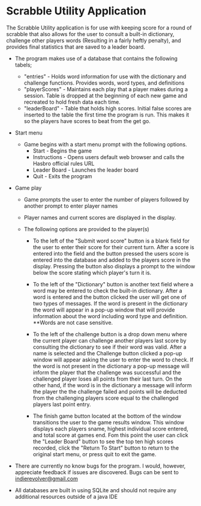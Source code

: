 # Scrabble Utility Application

The Scrabble Utility application is for use with keeping score for a round of scrabble that also allows for the user to consult a built-in dictionary, challenge other players words (Resulting in a fairly heftly penalty), and provides final statistics that are saved to a leader board.

* The program makes use of a database that contains the following tabels;
    * "entries" - Holds word information for use with the dictionary and challenge functions. Provides words, word types, and definitions
    * "playerScores" - Maintains each play that a player makes during a session. Table is dropped at the beginning of each new game and recreated to hold fresh data each time.
    * "leaderBoard" - Table that holds high scores. Initial false scores are inserted to the table the first time the program is run. This makes it so the players have scores to beat from the get go.
    
* Start menu
    * Game begins with a start menu prompt with the following options.
        * Start - Begins the game
        * Instructions - Opens users default web browser and calls the Hasbro official rules URL
        * Leader Board - Launches the leader board
        * Quit - Exits the program
        
* Game play
    * Game prompts the user to enter the number of players followed by another prompt to enter player names
    * Player names and current scores are displayed in the display.
    * The following options are provided to the player(s)
    
        * To the left of the "Submit word score" button is a blank field for the user to enter their score for their current turn. After a score is entered into the field and the button pressed the users score is entered into the database and added to the players score in the display. Pressing the button also displays a prompt to the window below the score stating which player's turn it is.
        * To the left of the "Dictionary" button is another text field where a word may be entered to check the built-in dictionary. After a word is entered and the button clicked the user will get one of two types of messages. If the word is present in the dictionary the word will appear in a pop-up window that will provide information about the word including word type and definition. **Words are not case sensitive.
        
        * To the left of the challenge button is a drop down menu where the current player can challenge another players last score by consulting the dictionary to see if their word was valid. After a name is selected and the Challenge button clicked a pop-up window will appear asking the user to enter the word to check. If the word is not present in the dictionary a pop-up message will inform the player that the challenge was successful and the challenged player loses all points from their last turn. On the other hand, if the word is in the dictionary a message will inform the player the the challenge failed and points will be deducted from the challenging players score equal to the challenged players last point entry.
        
        * The finish game button located at the bottom of the window transitions the user to the game results window. This window displays each players sname, highest individual score entered, and total score at games end. Fom this point the user can click the "Leader Board" button to see the top ten high scores recorded, click the "Return To Start" button to return to the original start menu, or press quit to exit the game.
        
* There are currently no know bugs for the program. I would, however, appreciate feedback if issues are discovered. Bugs can be sent to indierevolver@gmail.com

* All databases are built in using SQLite and should not require any additional resources outside of a java IDE
           
    